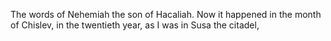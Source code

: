 The words of Nehemiah the son of Hacaliah. Now it happened in the month of Chislev, in the twentieth year, as I was in Susa the citadel,
